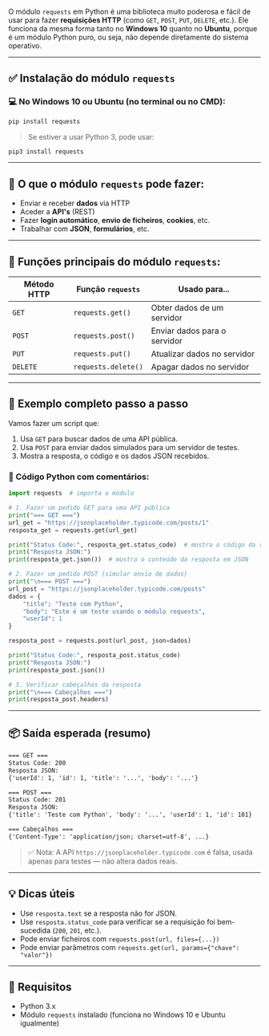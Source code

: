 O módulo `requests` em Python é uma biblioteca muito poderosa e fácil de usar para fazer **requisições HTTP** (como `GET`, `POST`, `PUT`, `DELETE`, etc.). Ele funciona da mesma forma tanto no **Windows 10** quanto no **Ubuntu**, porque é um módulo Python puro, ou seja, não depende diretamente do sistema operativo.

---

## ✅ **Instalação do módulo `requests`**

### 💻 No Windows 10 ou Ubuntu (no terminal ou no CMD):

```bash
pip install requests
```

> Se estiver a usar Python 3, pode usar:

```bash
pip3 install requests
```

---

## 📌 **O que o módulo `requests` pode fazer:**

* Enviar e receber **dados** via HTTP
* Aceder a **API's** (REST)
* Fazer **login automático**, **envio de ficheiros**, **cookies**, etc.
* Trabalhar com **JSON**, **formulários**, etc.

---

## 🧠 **Funções principais do módulo `requests`:**

| Método HTTP | Função `requests`   | Usado para...                |
| ----------- | ------------------- | ---------------------------- |
| `GET`       | `requests.get()`    | Obter dados de um servidor   |
| `POST`      | `requests.post()`   | Enviar dados para o servidor |
| `PUT`       | `requests.put()`    | Atualizar dados no servidor  |
| `DELETE`    | `requests.delete()` | Apagar dados no servidor     |

---

## 🧪 **Exemplo completo passo a passo**

Vamos fazer um script que:

1. Usa `GET` para buscar dados de uma API pública.
2. Usa `POST` para enviar dados simulados para um servidor de testes.
3. Mostra a resposta, o código e os dados JSON recebidos.

### 📄 Código Python com comentários:

```python
import requests  # importa o módulo

# 1. Fazer um pedido GET para uma API pública
print("=== GET ===")
url_get = "https://jsonplaceholder.typicode.com/posts/1"
resposta_get = requests.get(url_get)

print("Status Code:", resposta_get.status_code)  # mostra o código da resposta
print("Resposta JSON:")
print(resposta_get.json())  # mostra o conteúdo da resposta em JSON

# 2. Fazer um pedido POST (simular envio de dados)
print("\n=== POST ===")
url_post = "https://jsonplaceholder.typicode.com/posts"
dados = {
    "title": "Teste com Python",
    "body": "Este é um teste usando o módulo requests",
    "userId": 1
}

resposta_post = requests.post(url_post, json=dados)

print("Status Code:", resposta_post.status_code)
print("Resposta JSON:")
print(resposta_post.json())

# 3. Verificar cabeçalhos da resposta
print("\n=== Cabeçalhos ===")
print(resposta_post.headers)
```

---

## 📦 Saída esperada (resumo)

```txt
=== GET ===
Status Code: 200
Resposta JSON:
{'userId': 1, 'id': 1, 'title': '...', 'body': '...'}

=== POST ===
Status Code: 201
Resposta JSON:
{'title': 'Teste com Python', 'body': '...', 'userId': 1, 'id': 101}

=== Cabeçalhos ===
{'Content-Type': 'application/json; charset=utf-8', ...}
```

> ✅ Nota: A API `https://jsonplaceholder.typicode.com` é falsa, usada apenas para testes — não altera dados reais.

---

## 💡 Dicas úteis

* Use `resposta.text` se a resposta não for JSON.
* Use `resposta.status_code` para verificar se a requisição foi bem-sucedida (`200`, `201`, etc.).
* Pode enviar ficheiros com `requests.post(url, files={...})`
* Pode enviar parâmetros com `requests.get(url, params={"chave": "valor"})`

---

## 📌 Requisitos

* Python 3.x
* Módulo `requests` instalado (funciona no Windows 10 e Ubuntu igualmente)
